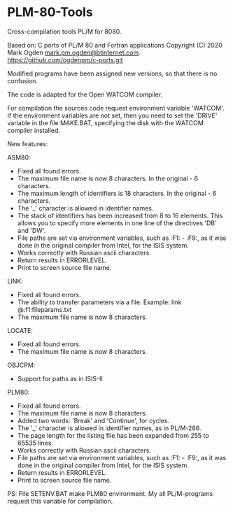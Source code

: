 # PLM-80-Tools
Cross-compilation tools PL/M for 8080.

Based on:
  C ports of PL/M 80 and Fortran applications
  Copyright (C) 2020 Mark Ogden <mark.pm.ogden@btinternet.com>.
  https://github.com/ogdenpm/c-ports.git

Modified programs have been assigned new versions, so that
there is no confusion.


The code is adapted for the Open WATCOM compiler.

For compilation the sources code request environment variable 'WATCOM'.
If the environment variables are not set, then you need to set
the 'DRIVE' variable in the file MAKE.BAT, specifying the disk with
the WATCOM compiler installed.



New features:

ASM80:
  - Fixed all found errors.
  - The maximum file name is now 8 characters.
    In the original - 6 characters.
  - The maximum length of identifiers is 18 characters.
    In the original - 6 characters.
  - The '_' character is allowed in identifier names.
  - The stack of identifiers has been increased from 8 to 16 elements.
    This allows you to specify more elements in one line of
    the directives 'DB' and 'DW'.
  - File paths are set via environment variables,
    such as :F1: - :F9:, as it was done in the original
    compiler from Intel, for the ISIS system.
  - Works correctly with Russian ascii characters.
  - Return results in ERRORLEVEL.
  - Print to screen source file name.

LINK:
  - Fixed all found errors.
  - The ability to transfer parameters via a file.
    Example:
      link @:f1:fileparams.txt
  - The maximum file name is now 8 characters.

LOCATE:
  - Fixed all found errors.
  - The maximum file name is now 8 characters.

OBJCPM:
  - Support for paths as in ISIS-II

PLM80:
  - Fixed all found errors.
  - The maximum file name is now 8 characters.
  - Added two words: 'Break' and 'Continue', for cycles.
  - The '_' character is allowed in identifier names, as in PL/M-286.
  - The page length for the listing file has been expanded from 255 to 65535 lines.
  - Works correctly with Russian ascii characters.
  - File paths are set via environment variables,
    such as :F1: - :F9:, as it was done in the original
    compiler from Intel, for the ISIS system.
  - Return results in ERRORLEVEL.
  - Print to screen source file name.



PS: File SETENV.BAT make PLM80 environment. My all PL/M-programs request this
variable for compilation.
